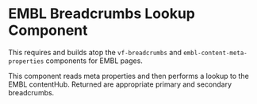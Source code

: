 # EMBL Breadcrumbs Lookup Component

This requires and builds atop the `vf-breadcrumbs` and
`embl-content-meta-properties` components for EMBL pages.

This component reads meta properties and then performs a lookup to the EMBL contentHub.
Returned are appropriate primary and secondary breadcrumbs.
